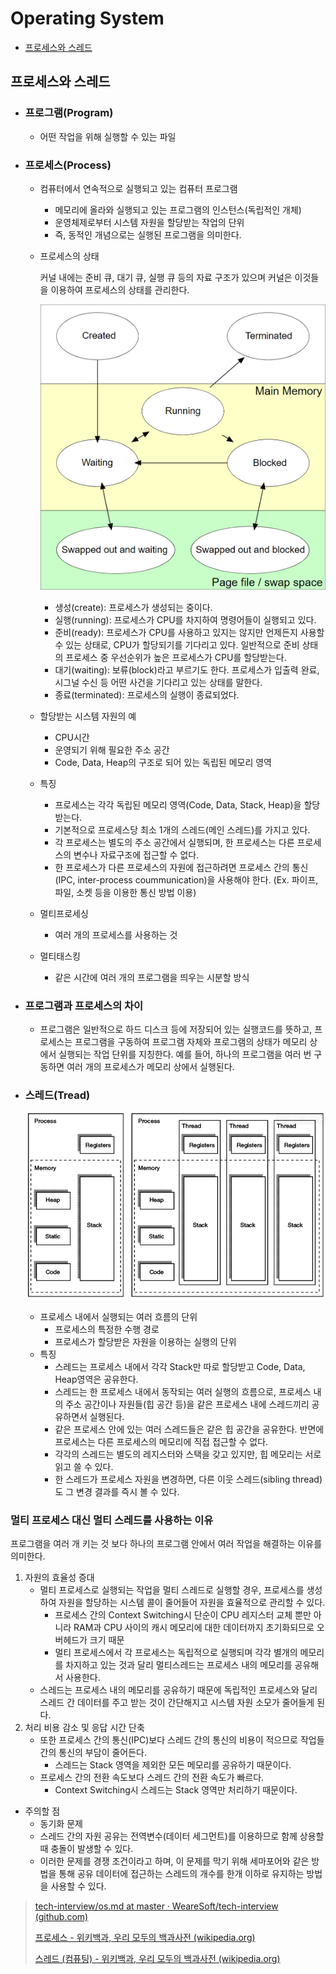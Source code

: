 # Operating System

- [프로세스와 스레드](#프로세스와-스레드)

## 프로세스와 스레드

- ### 프로그램(Program)

  - 어떤 작업을 위해 실행할 수 있는 파일

- ### 프로세스(Process)

  - 컴퓨터에서 연속적으로 실행되고 있는 컴퓨터 프로그램

    - 메모리에 올라와 실행되고 있는 프로그램의 인스턴스(독립적인 개체)
    - 운영체제로부터 시스템 자원을 할당받는 작업의 단위
    - 즉, 동적인 개념으로는 실행된 프로그램을 의미한다.

  - 프로세스의 상태

    커널 내에는 준비 큐, 대기 큐, 실행 큐 등의 자료 구조가 있으며 커널은 이것들을 이용하여 프로세스의 상태를 관리한다.

    ![](images/image-20220606225937277.png)

    - 생성(create): 프로세스가 생성되는 중이다.
    - 실행(running): 프로세스가 CPU를 차지하여 명령어들이 실행되고 있다.
    - 준비(ready): 프로세스가 CPU를 사용하고 있지는 않지만 언제든지 사용할 수 있는 상태로, CPU가 할당되기를 기다리고 있다. 일반적으로 준비 상태의 프로세스 중 우선순위가 높은 프로세스가 CPU를 할당받는다.
    - 대기(waiting): 보류(block)라고 부르기도 한다. 프로세스가 입출력 완료, 시그널 수신 등 어떤 사건을 기다리고 있는 상태를 말한다.
    - 종료(terminated): 프로세스의 실행이 종료되었다.

  - 할당받는 시스템 자원의 예

    - CPU시간
    - 운영되기 위해 필요한 주소 공간
    - Code, Data, Heap의 구조로 되어 있는 독립된 메모리 영역

  - 특징

    - 프로세스는 각각 독립된 메모리 영역(Code, Data, Stack, Heap)을 할당받는다.
    - 기본적으로 프로세스당 최소 1개의 스레드(메인 스레드)를 가지고 있다.
    - 각 프로세스는 별도의 주소 공간에서 실행되며, 한 프로세스는 다른 프로세스의 변수나 자료구조에 접근할 수 없다.
    - 한 프로세스가 다른 프로세스의 자원에 접근하려면 프로세스 간의 통신(IPC, inter-process coummunication)을 사용해야 한다. (Ex. 파이프, 파일, 소켓 등을 이용한 통신 방법 이용)

  - 멀티프로세싱

    - 여러 개의 프로세스를 사용하는 것

  - 멀티태스킹 

    -  같은 시간에 여러 개의 프로그램을 띄우는 시분할 방식

- ### 프로그램과 프로세스의 차이

  - 프로그램은 일반적으로 하드 디스크 등에 저장되어 있는 실행코드를 뜻하고, 프로세스는 프로그램을 구동하여 프로그램 자체와 프로그램의 상태가 메모리 상에서 실행되는 작업 단위를 지칭한다. 예를 들어, 하나의 프로그램을 여러 번 구동하면 여러 개의 프로세스가 메모리 상에서 실행된다.

- ### 스레드(Tread)

  ![](images/img.png)

  - 프로세스 내에서 실행되는 여러 흐름의 단위
    - 프로세스의 특정한 수행 경로
    - 프로세스가 할당받은 자원을 이용하는 실행의 단위
  - 특징
    - 스레드는 프로세스 내에서 각각 Stack만 따로 할당받고 Code, Data, Heap영역은 공유한다.
    - 스레드는 한 프로세스 내에서 동작되는 여러 실행의 흐름으로, 프로세스 내의 주소 공간이나 자원들(힙 공간 등)을 같은 프로세스 내에 스레드끼리 공유하면서 실행된다.
    - 같은 프로세스 안에 있는 여러 스레드들은 같은 힙 공간을 공유한다. 반면에 프로세스는 다른 프로세스의 메모리에 직접 접근할 수 없다.
    - 각각의 스레드는 별도의 레지스터와 스택을 갖고 있지만, 힙 메모리는 서로 읽고 쓸 수 있다.
    - 한 스레드가 프로세스 자원을 변경하면, 다른 이웃 스레드(sibling thread)도 그 변경 결과를 즉시 볼 수 있다.

### 멀티 프로세스 대신 멀티 스레드를 사용하는 이유

프로그램을 여러 개 키는 것 보다 하나의 프로그램 안에서 여러 작업을 해결하는 이유를 의미한다.

1. 자원의 효율성 증대
   - 멀티 프로세스로 실행되는 작업을 멀티 스레드로 실행할 경우, 프로세스를 생성하여 자원을 할당하는 시스템 콜이 줄어들어 자원을 효율적으로 관리할 수 있다.
     - 프로세스 간의 Context Switching시 단순이 CPU 레지스터 교체 뿐만 아니라 RAM과 CPU 사이의 캐시 메모리에 대한 데이터까지 초기화되므로 오버헤드가 크기 때문
     - 멀티 프로세스에서 각 프로세스는 독립적으로 실행되며 각각 별개의 메모리를 차지하고 있는 것과 달리 멀티스레드는 프로세스 내의 메모리를 공유해서 사용한다.
   - 스레드는 프로세스 내의 메모리를 공유하기 때문에 독립적인 프로세스와 달리 스레드 간 데이터를 주고 받는 것이 간단해지고 시스템 자원 소모가 줄어들게 된다.
2. 처리 비용 감소 및 응답 시간 단축
   - 또한 프로세스 간의 통신(IPC)보다 스레드 간의 통신의 비용이 적으므로 작업들 간의 통신의 부담이 줄어든다.
     - 스레드는 Stack  영역을 제외한 모든 메모리를 공유하기 때문이다.
   - 프로세스 간의 전환 속도보다 스레드 간의 전환 속도가 빠르다.
     - Context Switching시 스레드는 Stack 영역만 처리하기 때문이다.

- 주의할 점
  - 동기화 문제
  - 스레드 간의 자원 공유는 전역변수(데이터 세그먼트)를 이용하므로 함께 상용할 때 충돌이 발생할 수 있다.
  - 이러한 문제를 경쟁 조건이라고 하며, 이 문제를 막기 위해 세마포어와 같은 방법을 통해 공유 데이터에 접근하는 스레드의 개수를 한개 이하로 유지하는 방법을 사용할 수 있다.

>[tech-interview/os.md at master · WeareSoft/tech-interview (github.com)](https://github.com/WeareSoft/tech-interview/blob/master/contents/os.md#프로세스와-스레드의-차이)
>
>[프로세스 - 위키백과, 우리 모두의 백과사전 (wikipedia.org)](https://ko.wikipedia.org/wiki/프로세스)
>
>[스레드 (컴퓨팅) - 위키백과, 우리 모두의 백과사전 (wikipedia.org)](https://ko.wikipedia.org/wiki/스레드_(컴퓨팅))